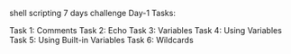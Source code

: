 shell scripting 7 days challenge
Day-1 
Tasks:

Task 1: Comments
Task 2: Echo
Task 3: Variables
Task 4: Using Variables
Task 5: Using Built-in Variables
Task 6: Wildcards


